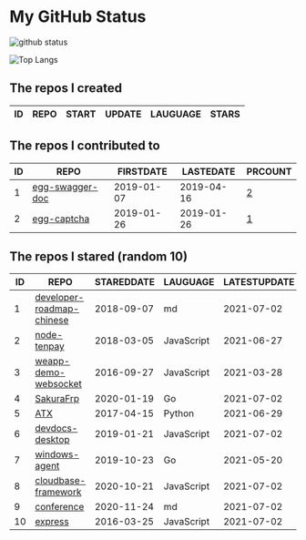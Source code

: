 # My GitHub Status

<img src="https://github-readme-stats-1.yihong0618.vercel.app/api?username=jc-lathander&show_icons=true&&&hide_title=true&count_private=true" alt="github status" />

![Top Langs](https://github-readme-stats-1.yihong0618.vercel.app/api/top-langs/?username=jc-lathander&layout=compact)

<!--START_SECTION:my_github-->
## The repos I created
| ID | REPO | START | UPDATE | LAUGUAGE | STARS |
|----|------|-------|--------|----------|-------|

## The repos I contributed to
| ID |                                REPO                                | FIRSTDATE  | LASTEDATE  |                                          PRCOUNT                                           |
|----|--------------------------------------------------------------------|------------|------------|--------------------------------------------------------------------------------------------|
|  1 | [egg-swagger-doc](https://github.com/Yanshijie-EL/egg-swagger-doc) | 2019-01-07 | 2019-04-16 | [2](https://github.com/Yanshijie-EL/egg-swagger-doc/pulls?q=is%3Apr+author%3Ajc-lathander) |
|  2 | [egg-captcha](https://github.com/Raoul1996/egg-captcha)            | 2019-01-26 | 2019-01-26 | [1](https://github.com/Raoul1996/egg-captcha/pulls?q=is%3Apr+author%3Ajc-lathander)        |

## The repos I stared (random 10)
| ID |                                        REPO                                        | STAREDDATE |  LAUGUAGE  | LATESTUPDATE |
|----|------------------------------------------------------------------------------------|------------|------------|--------------|
|  1 | [developer-roadmap-chinese](https://github.com/goodjack/developer-roadmap-chinese) | 2018-09-07 | md         | 2021-07-02   |
|  2 | [node-tenpay](https://github.com/befinal/node-tenpay)                              | 2018-03-05 | JavaScript | 2021-06-27   |
|  3 | [weapp-demo-websocket](https://github.com/CFETeam/weapp-demo-websocket)            | 2016-09-27 | JavaScript | 2021-03-28   |
|  4 | [SakuraFrp](https://github.com/ZeroDream-CN/SakuraFrp)                             | 2020-01-19 | Go         | 2021-07-02   |
|  5 | [ATX](https://github.com/NetEaseGame/ATX)                                          | 2017-04-15 | Python     | 2021-06-29   |
|  6 | [devdocs-desktop](https://github.com/egoist/devdocs-desktop)                       | 2019-01-21 | JavaScript | 2021-07-02   |
|  7 | [windows-agent](https://github.com/freedomkk-qfeng/windows-agent)                  | 2019-10-23 | Go         | 2021-05-20   |
|  8 | [cloudbase-framework](https://github.com/Tencent/cloudbase-framework)              | 2020-10-21 | JavaScript | 2021-07-02   |
|  9 | [conference](https://github.com/gopherchina/conference)                            | 2020-11-24 | md         | 2021-07-02   |
| 10 | [express](https://github.com/expressjs/express)                                    | 2016-03-25 | JavaScript | 2021-07-02   |

<!--END_SECTION:my_github-->

